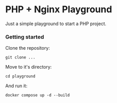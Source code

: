 # PHP + Nginx Playground

Just a simple playground to start a PHP project. 

### Getting started

Clone the repository:
```
git clone ...
```
Move to it's directory:
```
cd playground
```

And run it:
```
docker compose up -d --build
```
